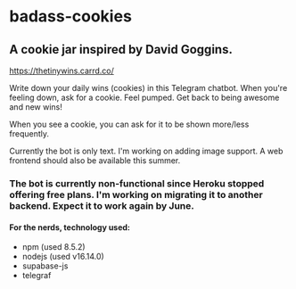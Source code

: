 # badass-cookies

## A cookie jar inspired by David Goggins.
https://thetinywins.carrd.co/

Write down your daily wins (cookies) in this Telegram chatbot. When you're feeling down, ask for a cookie. Feel pumped. Get back to being awesome and new wins!

When you see a cookie, you can ask for it to be shown more/less frequently.

Currently the bot is only text. I'm working on adding image support. A web frontend should also be available this summer.

### The bot is currently non-functional since Heroku stopped offering free plans. I'm working on migrating it to another backend. Expect it to work again by June.

#### For the nerds, technology used:
- npm (used 8.5.2)
- nodejs (used v16.14.0)
- supabase-js
- telegraf



